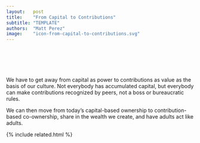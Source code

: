 ```yaml
---
layout:   post
title:    "From Capital to Contributions"
subtitle: "TEMPLATE"
authors:  "Matt Perez"
image:    "icon-from-capital-to-contributions.svg"
---
```


<div style="display:none;">
 <p>We have to get away from capital as power to contributions as value as the basis of our culture. Not everybody has accumulated capital, but everybody can contribute.</p>
</div>

<h1>&nbsp;</h1>
 <p>We have to get away from capital as power to contributions as value as the basis of our culture. Not everybody has accumulated capital, but everybody can make contributions recognized by peers, not a boss or bureaucratic rules.</p>
 <p>We can then move from today&rsquo;s capital-based ownership to contribution-based co-ownership, share in the wealth we create, and have adults act like adults.</p>

{% include related.html %}
